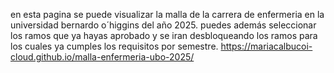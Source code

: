 en esta pagina se puede visualizar la malla de la carrera de enfermeria en la universidad bernardo o´higgins del año 2025. puedes además seleccionar los ramos que ya hayas aprobado y se iran desbloqueando 
los ramos para los cuales ya cumples los requisitos por semestre. 
https://mariacalbucoi-cloud.github.io/malla-enfermeria-ubo-2025/ 
